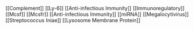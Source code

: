 [[Complement]]
[[Ly-6]]
[[Anti-infectious Immunity]]
[[Immunoregulatory]]
[[Mcsf]]
[[Mcsfr]]
[[Anti-infectious Immunity]]
[[miRNA]]
[[Megalocytivirus]]
[[Streptococcus Iniae]]
[[Lysosome Membrane Protein]]
